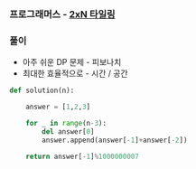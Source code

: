 ### 프로그래머스 - [2xN 타일링](https://programmers.co.kr/learn/courses/30/lessons/12900)

### 풀이

* 아주 쉬운 DP 문제 - 피보나치
* 최대한 효율적으로 - 시간 / 공간

```Python
def solution(n):

    answer = [1,2,3]

    for _ in range(n-3):
        del answer[0]
        answer.append(answer[-1]+answer[-2])

    return answer[-1]%1000000007
```

